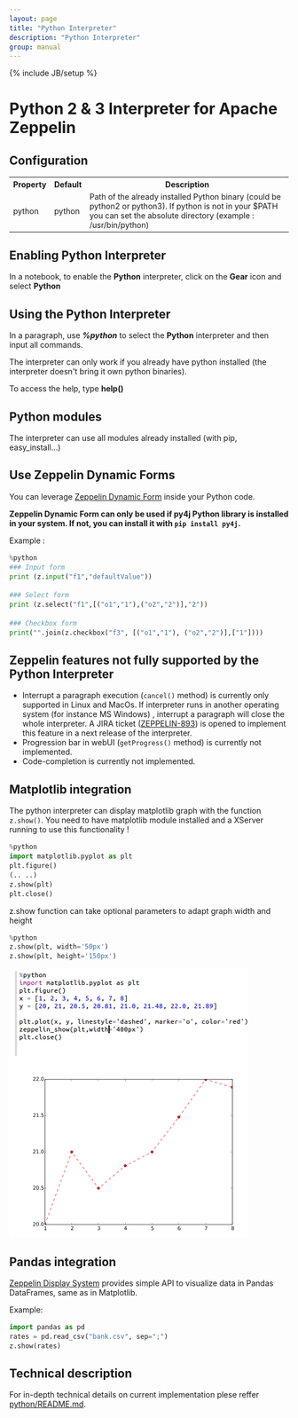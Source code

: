 ```yaml
---
layout: page
title: "Python Interpreter"
description: "Python Interpreter"
group: manual
---
```

{% include JB/setup %}

# Python 2 & 3 Interpreter for Apache Zeppelin

<div id="toc"></div>

## Configuration
<table class="table-configuration">
  <tr>
    <th>Property</th>
    <th>Default</th>
    <th>Description</th>
  </tr>
  <tr>
    <td>python</td>
    <td>python</td>
    <td>Path of the already installed Python binary (could be python2 or python3).
    If python is not in your $PATH you can set the absolute directory (example : /usr/bin/python)
    </td>
  </tr>
</table>

## Enabling Python Interpreter

In a notebook, to enable the **Python** interpreter, click on the **Gear** icon and select **Python**

## Using the Python Interpreter

In a paragraph, use **_%python_** to select the **Python** interpreter and then input all commands.

The interpreter can only work if you already have python installed (the interpreter doesn't bring it own python binaries).

To access the help, type **help()**

## Python modules
The interpreter can use all modules already installed (with pip, easy_install...)

## Use Zeppelin Dynamic Forms
You can leverage [Zeppelin Dynamic Form]({{BASE_PATH}}/manual/dynamicform.html) inside your Python code.

**Zeppelin Dynamic Form can only be used if py4j Python library is installed in your system. If not, you can install it with `pip install py4j`.**

Example : 

```python
%python
### Input form
print (z.input("f1","defaultValue"))

### Select form
print (z.select("f1",[("o1","1"),("o2","2")],"2"))

### Checkbox form
print("".join(z.checkbox("f3", [("o1","1"), ("o2","2")],["1"])))
```

## Zeppelin features not fully supported by the Python Interpreter

* Interrupt a paragraph execution (`cancel()` method) is currently only supported in Linux and MacOs. If interpreter runs in another operating system (for instance MS Windows) , interrupt a paragraph will close the whole interpreter. A JIRA ticket ([ZEPPELIN-893](https://issues.apache.org/jira/browse/ZEPPELIN-893)) is opened to implement this feature in a next release of the interpreter.
* Progression bar in webUI  (`getProgress()` method) is currently not implemented.
* Code-completion is currently not implemented.

## Matplotlib integration
 The python interpreter can display matplotlib graph with the function `z.show()`.
 You need to have matplotlib module installed and a XServer running to use this functionality !
 
 ```python
%python
import matplotlib.pyplot as plt
plt.figure()
(.. ..)
z.show(plt)
plt.close()
```
z.show function can take optional parameters to adapt graph width and height

 ```python
%python
z.show(plt, width='50px')
z.show(plt, height='150px')
```
<img class="img-responsive" src="../assets/themes/zeppelin/img/docs-img/pythonMatplotlib.png" />


## Pandas integration
[Zeppelin Display System]({{BASE_PATH}}/displaysystem/basicdisplaysystem.html#table) provides simple API to visualize data in Pandas DataFrames, same as in Matplotlib.

Example:

```python
import pandas as pd
rates = pd.read_csv("bank.csv", sep=";")
z.show(rates)
```

## Technical description

For in-depth technical details on current implementation plese reffer [python/README.md](https://github.com/apache/zeppelin/blob/master/python/README.md).
